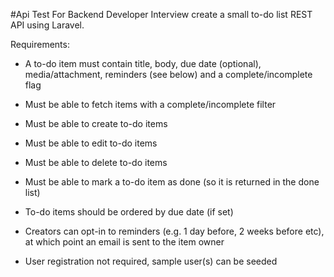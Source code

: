 #Api Test For Backend Developer Interview
create a small to-do list REST API using Laravel.  

Requirements:

- A to-do item must contain title, body, due date (optional), media/attachment, reminders (see below) and a complete/incomplete flag

- Must be able to fetch items with a complete/incomplete filter

- Must be able to create to-do items

- Must be able to edit to-do items

- Must be able to delete to-do items

- Must be able to mark a to-do item as done (so it is returned in the done list)

- To-do items should be ordered by due date (if set)

- Creators can opt-in to reminders (e.g. 1 day before, 2 weeks before etc), at which point an email is sent to the item owner

- User registration not required, sample user(s) can be seeded
